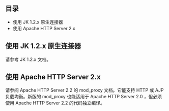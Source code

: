 ## 目录   

- 使用 JK 1.2.x 原生连接器   
- 使用 Apache HTTP Server 2.x 

## 使用 JK 1.2.x 原生连接器  

请参考 JK 1.2.x 文档。

## 使用 Apache HTTP Server 2.x 

请参阅 Apache HTTP Server 2.2 的 mod_proxy 文档。它能支持 HTTP 或 AJP 负载均衡。新版的 mod_proxy 也能适用于 Apache HTTP Server 2.0 ，但必须使用 Apache HTTP Server 2.2 的代码独立编译。